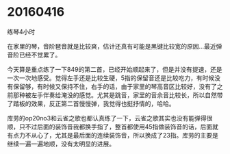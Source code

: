 # 20160416

练琴4小时

在家里的琴，音阶琶音就是比较爽，估计还真有可能是黑键比较宽的原因...最近弹音阶已经不觉累了。

今天算是重点练了一下849的第二首，已经开始顺起来了，但是并没有提速，还是一次一次地感受。觉得左手还是比较生硬，5指的保留音还是比较吃力，有时候没有保留够，有时候又保持不住，右手的话，由于家里的琴高音区比较好，没有了之前那种被左手伴奏给淹没的感觉。尤其是跳音，家里的音余音比较长，所以自然带了踏板的效果，反正第二首慢慢弹，我觉得也挺抒情的，哈哈。

库劳的op20no3和云雀之歌也都认真练了一下，云雀之歌其实也没有能弹得很顺，只不过后面的装饰音我都换手指了，整首都使用45指做装饰音的话，后面就有点力不从心了，尤其是最后面的连续装饰音，所以换成了23指。库劳的主要是继续一遍一遍地顺，没有太明显的进展。